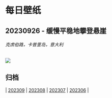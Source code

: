 # 每日壁纸

## 20230926 - 缓慢平稳地攀登悬崖

###### 克虏伯路，卡普里岛，意大利

![](https://www.bing.com/th?id=OHR.CapriKrupp_ZH-CN6893334288_UHD.jpg)

## 归档

| [202309](/202309/README.md)
| [202308](/202308/README.md)
| [202307](/202307/README.md)
| [202306](/202306/README.md)
|